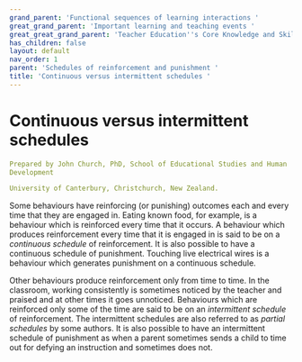 ```yaml
---
grand_parent: 'Functional sequences of learning interactions '
great_grand_parent: 'Important learning and teaching events '
great_great_grand_parent: 'Teacher Education''s Core Knowledge and Skills.'
has_children: false
layout: default
nav_order: 1
parent: 'Schedules of reinforcement and punishment '
title: 'Continuous versus intermittent schedules '
---
```

# Continuous versus intermittent schedules


```yaml
Prepared by John Church, PhD, School of Educational Studies and Human
Development

University of Canterbury, Christchurch, New Zealand.
```


Some behaviours have reinforcing (or punishing) outcomes each and every
time that they are engaged in. Eating known food, for example, is a
behaviour which is reinforced every time that it occurs. A behaviour
which produces reinforcement every time that it is engaged in is said to
be on a *continuous* *schedule* of reinforcement. It is also possible to
have a continuous schedule of punishment. Touching live electrical wires
is a behaviour which generates punishment on a continuous schedule.

Other behaviours produce reinforcement only from time to time. In the
classroom, working consistently is sometimes noticed by the teacher and
praised and at other times it goes unnoticed. Behaviours which are
reinforced only some of the time are said to be on an *intermittent
schedule* of reinforcement. The intermittent schedules are also referred
to as *partial schedules* by some authors. It is also possible to have
an intermittent schedule of punishment as when a parent sometimes sends
a child to time out for defying an instruction and sometimes does not.
